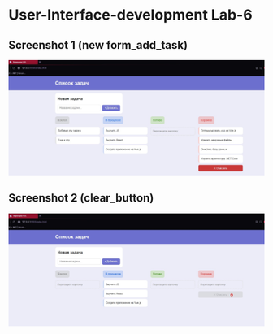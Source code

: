 # User-Interface-development Lab-6
## Screenshot 1 (new form_add_task)
![login](https://github.com/Nofus/Todo-list/blob/lab-6/Screenshots/Lab-6.1.jpg?raw=true)
## Screenshot 2 (clear_button)
![login](https://github.com/Nofus/Todo-list/blob/lab-6/Screenshots/Lab-6.2.jpg?raw=true)
